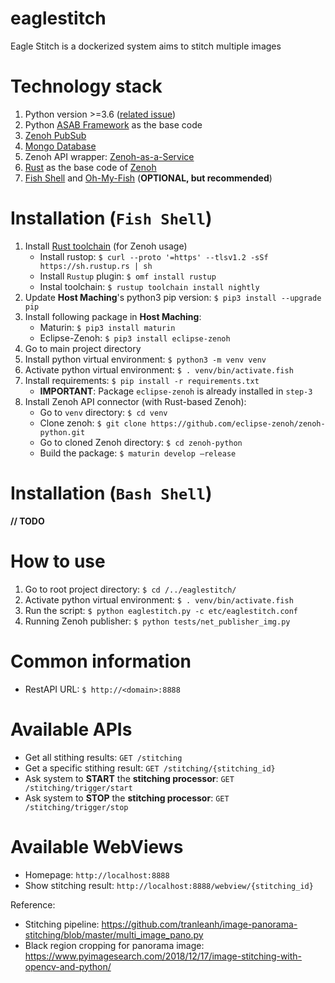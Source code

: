# eaglestitch
Eagle Stitch is a dockerized system aims to stitch multiple images

# Technology stack
1. Python version >=3.6 ([related issue](https://github.com/eclipse-zenoh/zenoh-python/commit/0e9b37780730b13b827e949e941922f53e5626b4))
2. Python [ASAB Framework](https://github.com/TeskaLabs/asab) as the base code
3. [Zenoh PubSub](http://zenoh.io/)
4. [Mongo Database](https://www.mongodb.com/)
5. Zenoh API wrapper: [Zenoh-as-a-Service](https://github.com/ardihikaru/zenoh-as-a-service)
6. [Rust](https://www.rust-lang.org/) as the base code of [Zenoh](http://zenoh.io/)
7. [Fish Shell](https://github.com/fish-shell/fish-shell) 
    and [Oh-My-Fish](https://github.com/oh-my-fish/oh-my-fish) (**OPTIONAL, but recommended**)

# Installation (`Fish Shell`)
1. Install [Rust toolchain](https://rustup.rs/) (for Zenoh usage)
    - Install rustop: `$ curl --proto '=https' --tlsv1.2 -sSf https://sh.rustup.rs | sh`
    - Install `Rustup` plugin:
        `$ omf install rustup`
    - Instal toolchain: `$ rustup toolchain install nightly`
2. Update **Host Maching**'s python3 pip version: `$ pip3 install --upgrade pip`
3. Install following package in **Host Maching**:
    - Maturin: `$ pip3 install maturin`
    - Eclipse-Zenoh: `$ pip3 install eclipse-zenoh`
4. Go to main project directory
5. Install python virtual environment: `$ python3 -m venv venv`
6. Activate python virtual environment: `$ . venv/bin/activate.fish`
7. Install requirements: `$ pip install -r requirements.txt`
    - **IMPORTANT**: Package `eclipse-zenoh` is already installed in `step-3`
8. Install Zenoh API connector (with Rust-based Zenoh):
    - Go to `venv` directory: `$ cd venv`
    - Clone zenoh: `$ git clone https://github.com/eclipse-zenoh/zenoh-python.git`
    - Go to cloned Zenoh directory: `$ cd zenoh-python`
    - Build the package: `$ maturin develop —release`

# Installation (`Bash Shell`)
**// TODO**

# How to use
1. Go to root project directory: `$ cd /../eaglestitch/`
2. Activate python virtual environment: `$ . venv/bin/activate.fish`
3. Run the script: `$ python eaglestitch.py -c etc/eaglestitch.conf`
4. Running Zenoh publisher: `$ python tests/net_publisher_img.py`

# Common information
- RestAPI URL: `$ http://<domain>:8888`

# Available APIs
- Get all stithing results: `GET /stitching`
- Get a specific stithing result: `GET /stitching/{stitching_id}`
- Ask system to **START** the **stitching processor**: `GET /stitching/trigger/start`
- Ask system to **STOP** the **stitching processor**: `GET /stitching/trigger/stop`

# Available WebViews
- Homepage: `http://localhost:8888`
- Show stitching result: `http://localhost:8888/webview/{stitching_id}`

Reference:
 - Stitching pipeline: https://github.com/tranleanh/image-panorama-stitching/blob/master/multi_image_pano.py
 - Black region cropping for panorama image: https://www.pyimagesearch.com/2018/12/17/image-stitching-with-opencv-and-python/

